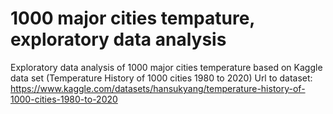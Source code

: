# 1000 major cities tempature, exploratory data analysis
Exploratory data analysis of 1000 major cities temperature based on Kaggle data set (Temperature History of 1000 cities 1980 to 2020)
Url to dataset:
https://www.kaggle.com/datasets/hansukyang/temperature-history-of-1000-cities-1980-to-2020
